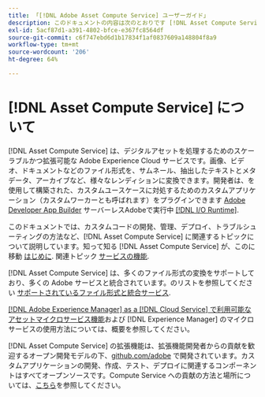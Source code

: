```yaml
---
title: 「[!DNL Adobe Asset Compute Service] ユーザーガイド」
description: このドキュメントの内容は次のとおりです [!DNL Asset Compute Service] カスタムコードの概要、開発方法、管理方法、デプロイ方法、トラブルシューティング方法などのタスクを実行できます。
exl-id: 5acf87d1-a391-4802-bfce-e367fc8564df
source-git-commit: c6f747ebd6d1b17834f1af0837609a148804f8a9
workflow-type: tm+mt
source-wordcount: '206'
ht-degree: 64%

---
```


# [!DNL Asset Compute Service] について

[!DNL Asset Compute Service] は、デジタルアセットを処理するためのスケーラブルかつ拡張可能な Adobe Experience Cloud サービスです。画像、ビデオ、ドキュメントなどのファイル形式を、サムネール、抽出したテキストとメタデータ、アーカイブなど、様々なレンディションに変換できます。開発者は、を使用して構築された、カスタムユースケースに対処するためのカスタムアプリケーション（カスタムワーカーとも呼ばれます）をプラグインできます [Adobe Developer App Builder](https://developer.adobe.com/app-builder/docs/overview) サーバーレスAdobeで実行中 [[!DNL I/O Runtime]](https://developer.adobe.com/runtime/).

このドキュメントでは、カスタムコードの開発、管理、デプロイ、トラブルシューティングの方法など、[!DNL Asset Compute Service] に関連するトピックについて説明しています。知って知る [!DNL Asset Compute Service] が、このに移動 [はじめに](introduction.md). 関連トピック [サービスの機能](introduction.md#possible-use-cases-benefits).

[!DNL Asset Compute Service] は、多くのファイル形式の変換をサポートしており、多くの Adobe サービスと統合されています。のリストを参照してください [サポートされているファイル形式と統合サービス](https://experienceleague.adobe.com/en/docs/experience-manager-cloud-service/content/assets/file-format-support).

[ [!DNL Adobe Experience Manager]  as a  [!DNL Cloud Service] で利用可能なアセットマイクロサービス機能](https://experienceleague.adobe.com/ja/docs/experience-manager-cloud-service/content/assets/asset-microservices-overview)および [!DNL Experience Manager] のマイクロサービスの使用方法については、概要を参照してください。

[!DNL Asset Compute Service] の拡張機能は、拡張機能開発者からの貢献を歓迎するオープン開発モデルの下、[github.com/adobe](https://github.com/adobe) で開発されています。カスタムアプリケーションの開発、作成、テスト、デプロイに関連するコンポーネントはすべてオープンソースです。Compute Service への貢献の方法と場所については、[こちら](contribute-to-compute-service.md)を参照してください。

<!--
Possible to record the below info here in this landing page to centralize the miscellaneous info about Asset Compute Service?
 List of dependencies and requirements SDK, CLI, Devtools, etc.? Or may be a link to the prerequisites.
 Introduction video when Tech Marketing team shares one.
-->
